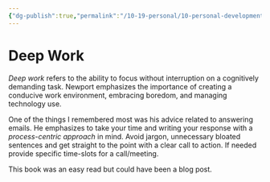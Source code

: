 ```yaml
---
{"dg-publish":true,"permalink":"/10-19-personal/10-personal-development/10-01-books/deep-work/","created":"2024-01-05T08:01:23.571-06:00","updated":"2024-01-08T06:35:27.526-06:00"}
---
```


# Deep Work
*Deep work* refers to the ability to focus without interruption on a cognitively demanding task. Newport emphasizes the importance of creating a conducive work environment, embracing boredom, and managing technology use.

One of the things I remembered most was his advice related to answering emails. He emphasizes to take your time and writing your response with a *process-centric approach* in mind. 
Avoid jargon, unnecessary bloated sentences and get straight to the point with a clear call to action. If needed provide specific time-slots for a call/meeting.

This book was an easy read but could have been a blog post.